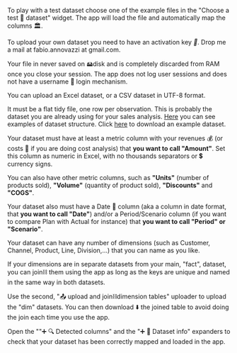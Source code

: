 To play with a test dataset choose one of the example files in the "Choose a test 📁 dataset" widget. The app will load the file and automatically map the columns 🏛️.

To upload your own dataset you need to have an activation key *🔑*. Drop me a mail at fabio.annovazzi at gmail.com. 

Your file in never saved on 🖴disk and is completely discarded from RAM once you close your session. The app does not log user sessions and does not have a username 👤 login mechanism.  

You can upload an Excel dataset, or a CSV dataset in UTF-8 format. 

It must be a flat tidy file, one row per observation. This is probably the dataset you are already using for your sales analysis. [Here](https://mparanza.com/site/EXAMPLE_DATASET/) you can see examples of dataset structure. Click [here](https://mparanza.com/download_docs/Superstore.xlsx) to download an example dataset.

Your dataset must have at least a metric column with your revenues 💰 (or costs 💸 if you are doing cost analysis) that **you want to call "Amount"**. Set this column as numeric in Excel, with no thousands separators or 💲 currency signs. 

You can also have other metric columns, such as **"Units"** (number of products sold), **"Volume"** (quantity of product sold), **"Discounts"** and **"COGS"**.

Your dataset also must have a Date 📅 column (aka a column in date format, that **you want to call "Date"**) and/or a Period/Scenario column (if you want to compare Plan with Actual for instance) that **you want to call "Period" or "Scenario"**.

Your dataset can have any number of dimensions (such as Customer, Channel, Product, Line, Division,...) that you can name as you like. 

If your dimensions are in separate datasets from your main, "fact", dataset, you can join⛓️ them using the app as long as the keys are unique and named in the same way in both datasets.  

Use the second, "📤 upload and join⛓️dimension tables" uploader to upload the "dim" datasets. You can then download ⬇️ the joined table to avoid doing the join each time you use the app.

Open the ""➕ 🔍 Detected columns" and the "➕ 📁 Dataset info" expanders to check that your dataset has been correctly mapped and loaded in the app.

 
